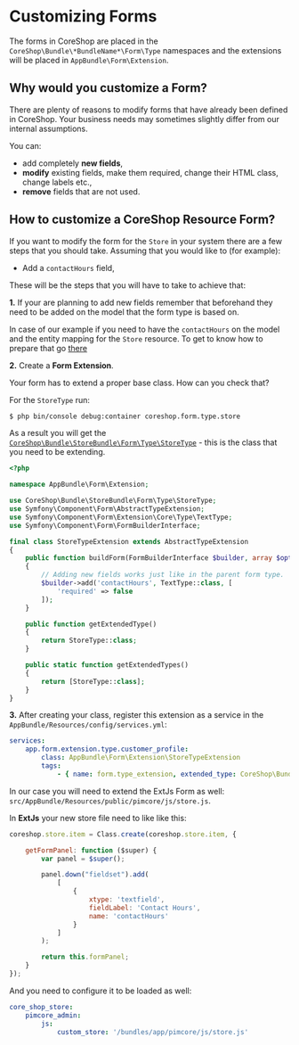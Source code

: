 # Customizing Forms

The forms in CoreShop are placed in the ``CoreShop\Bundle\*BundleName*\Form\Type`` namespaces and the extensions
will be placed in `AppBundle\Form\Extension`.

## Why would you customize a Form?

There are plenty of reasons to modify forms that have already been defined in CoreShop.
Your business needs may sometimes slightly differ from our internal assumptions.

You can:

* add completely **new fields**,
* **modify** existing fields, make them required, change their HTML class, change labels etc.,
* **remove** fields that are not used.

## How to customize a CoreShop Resource Form?

If you want to modify the form for the ``Store`` in your system there are a few steps that you should take.
Assuming that you would like to (for example):

* Add a ```contactHours``` field,

These will be the steps that you will have to take to achieve that:

**1.** If your are planning to add new fields remember that beforehand they need to be added on the model that the form type is based on.

In case of our example if you need to have the ```contactHours``` on the model and the entity mapping for the ```Store``` resource.
To get to know how to prepare that go [there](./01_Extend_CoreShop_Resources.md)

**2.** Create a **Form Extension**.

Your form has to extend a proper base class. How can you check that?

For the ``StoreType`` run:

```bash
$ php bin/console debug:container coreshop.form.type.store
```

As a result you will get the [```CoreShop\Bundle\StoreBundle\Form\Type\StoreType```](https://github.com/coreshop/CoreShop/blob/master/src/CoreShop/Bundle/StoreBundle/Form/Type/StoreType.php) - this is the class that you need to be extending.

```php
<?php

namespace AppBundle\Form\Extension;

use CoreShop\Bundle\StoreBundle\Form\Type\StoreType;
use Symfony\Component\Form\AbstractTypeExtension;
use Symfony\Component\Form\Extension\Core\Type\TextType;
use Symfony\Component\Form\FormBuilderInterface;

final class StoreTypeExtension extends AbstractTypeExtension
{
    public function buildForm(FormBuilderInterface $builder, array $options)
    {
        // Adding new fields works just like in the parent form type.
        $builder->add('contactHours', TextType::class, [
            'required' => false
        ]);
    }

    public function getExtendedType()
    {
        return StoreType::class;
    }

    public static function getExtendedTypes()
    {
        return [StoreType::class];
    }
}
```

**3.** After creating your class, register this extension as a service in the ``AppBundle/Resources/config/services.yml``:

```yaml
services:
    app.form.extension.type.customer_profile:
        class: AppBundle\Form\Extension\StoreTypeExtension
        tags:
            - { name: form.type_extension, extended_type: CoreShop\Bundle\StoreBundle\Form\Type\StoreType }
```

In our case you will need to extend the ExtJs Form as well: `src/AppBundle/Resources/public/pimcore/js/store.js`.

In **ExtJs** your new store file need to like like this:

```javascript
coreshop.store.item = Class.create(coreshop.store.item, {

    getFormPanel: function ($super) {
        var panel = $super();

        panel.down("fieldset").add(
            [
                {
                    xtype: 'textfield',
                    fieldLabel: 'Contact Hours',
                    name: 'contactHours'
                }
            ]
        );

        return this.formPanel;
    }
});
```

And you need to configure it to be loaded as well:

```yaml
core_shop_store:
    pimcore_admin:
        js:
            custom_store: '/bundles/app/pimcore/js/store.js'
```

